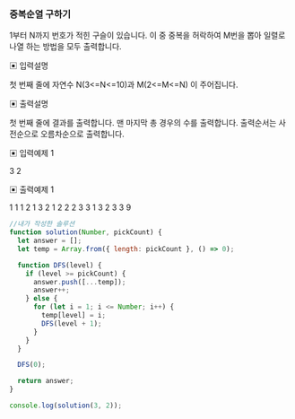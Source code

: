 ### 중복순열 구하기

1부터 N까지 번호가 적힌 구슬이 있습니다. 이 중 중복을 허락하여 M번을 뽑아 일렬로 나열
하는 방법을 모두 출력합니다.

▣ 입력설명

첫 번째 줄에 자연수 N(3<=N<=10)과 M(2<=M<=N) 이 주어집니다.

▣ 출력설명

첫 번째 줄에 결과를 출력합니다. 맨 마지막 총 경우의 수를 출력합니다.
출력순서는 사전순으로 오름차순으로 출력합니다.

▣ 입력예제 1

3 2

▣ 출력예제 1

1 1
1 2
1 3
2 1
2 2
2 3
3 1
3 2
3 3
9

```javascript
//내가 작성한 솔루션
function solution(Number, pickCount) {
  let answer = [];
  let temp = Array.from({ length: pickCount }, () => 0);

  function DFS(level) {
    if (level >= pickCount) {
      answer.push([...temp]);
      answer++;
    } else {
      for (let i = 1; i <= Number; i++) {
        temp[level] = i;
        DFS(level + 1);
      }
    }
  }

  DFS(0);

  return answer;
}

console.log(solution(3, 2));
```
